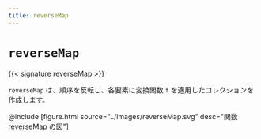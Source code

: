 ```yaml
---
title: reverseMap
---
```


# `reverseMap`

{{< signature reverseMap >}}

`reverseMap` は、順序を反転し、各要素に変換関数 `f` を適用したコレクションを作成します。

@include [figure.html source="../images/reverseMap.svg" desc="関数 reverseMap の図"]
